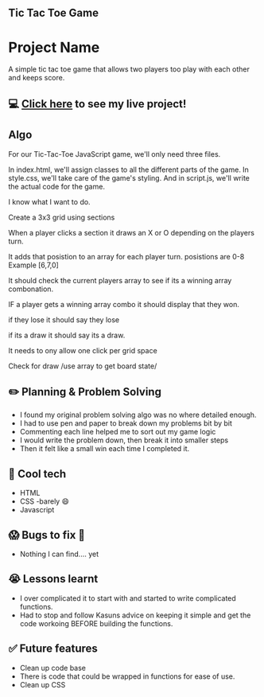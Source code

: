 ## Tic Tac Toe Game

# Project Name
A simple tic tac toe game that allows two players too play with each other and keeps score.

## :computer: [Click here](https://jaygriggsau.github.io/tic-tac-toe/) to see my live project!

## Algo
For our Tic-Tac-Toe JavaScript game, we'll only need three files. 

In index.html, we'll assign classes to all the different parts of the game. In style.css, we'll take care of the game's styling. And in script.js, we'll write the actual code for the game.

I know what I want to do.

Create a 3x3 grid using sections

When a player clicks a section it draws an X or O depending on the players turn.

It adds that posistion to an array for each player turn. posistions are 0-8 
Example [6,7,0]

It should check the current players array to see if its a winning array combonation.

IF a player gets a winning array combo it should display that they won. 

if they lose it should say they lose

if its a draw it should say its a draw.

It needs to ony allow one click per grid space

Check for draw /use array to get board state/


## :pencil2: Planning & Problem Solving
- I found my original problem solving algo was no where detailed enough.
- I had to use pen and paper to break down my problems bit by bit
- Commenting each line helped me to sort out my game logic
- I would write the problem down, then break it into smaller steps
- Then it felt like a small win each time I completed it.

## :rocket: Cool tech
- HTML
- CSS -barely :smile:
- Javascript

## :scream: Bugs to fix :poop:
- Nothing I can find.... yet

## :sob: Lessons learnt
- I over complicated it to start with and started to write complicated functions.
- Had to stop and follow Kasuns advice on keeping it simple and get the code workoing BEFORE building the functions.

## :white_check_mark: Future features
- Clean up code base
- There is code that could be wrapped in functions for ease of use.
- Clean up CSS
